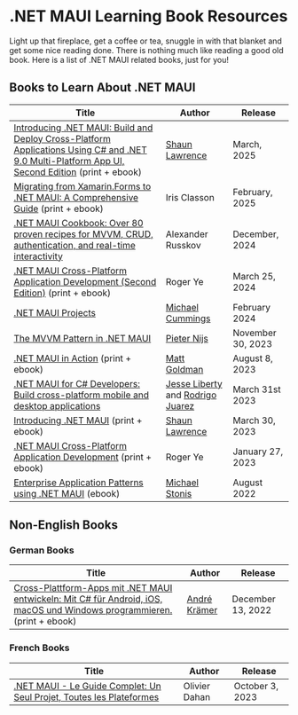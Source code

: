 # .NET MAUI Learning Book Resources

Light up that fireplace, get a coffee or tea, snuggle in with that blanket and get some nice reading done. There is nothing much like reading a good old book. Here is a list of .NET MAUI related books, just for you!

## Books to Learn About .NET MAUI

| Title | Author | Release |
| ----------- | ----------- | ------- |
| [Introducing .NET MAUI: Build and Deploy Cross-Platform Applications Using C# and .NET 9.0 Multi-Platform App UI, Second Edition](https://www.amazon.com/Introducing-NET-MAUI-Cross-platform-Multi-platform-ebook/dp/B0BSPQXLZY) (print + ebook) | [Shaun Lawrence](https://github.com/bijington) | March, 2025 |
| [Migrating from Xamarin.Forms to .NET MAUI: A Comprehensive Guide](https://www.amazon.com/Migrating-Xamarin-Forms-NET-MAUI-Comprehensive-ebook/dp/B0DXZ6D1WM) (print + ebook) | Iris Classon | February, 2025 |
| [.NET MAUI Cookbook: Over 80 proven recipes for MVVM, CRUD, authentication, and real-time interactivity](https://www.amazon.com/NET-MAUI-Cookbook-authentication-interactivity-ebook/dp/B0DHV34WQ5/) | Alexander Russkov | December, 2024 |
| [.NET MAUI Cross-Platform Application Development (Second Edition)](https://www.amazon.com/NET-MAUI-Cross-Platform-Application-Development/dp/1835080596) (print + ebook) | Roger Ye | March 25, 2024 |
| [.NET MAUI Projects](https://www.packtpub.com/product/net-maui-projects-third-edition/9781837634910) | [Michael Cummings](http://michaelcummings.net/) | February 2024 |
| [The MVVM Pattern in .NET MAUI](https://www.packtpub.com/product/the-mvvm-pattern-in-net-maui/9781805125006) | [Pieter Nijs](https://blog.pieeatingninjas.be/) | November 30, 2023 |
| [.NET MAUI in Action](https://www.manning.com/books/dot-net-maui-in-action) (print + ebook) | [Matt Goldman](https://github.com/matt-goldman) | August 8, 2023 |
| [.NET MAUI for C# Developers: Build cross-platform mobile and desktop applications](https://www.amazon.com/NET-MAUI-Developers-cross-platform-applications-ebook/dp/B0BX3R3W9V) | [Jesse Liberty](https://twitter.com/JesseLiberty) and [Rodrigo Juarez](https://twitter.com/rodrigojuarez) | March 31st 2023 |
| [Introducing .NET MAUI](https://www.amazon.com/Introducing-NET-MAUI-Cross-platform-Multi-platform-ebook/dp/B0BSPQXLZY) (print + ebook) | [Shaun Lawrence](https://github.com/bijington) | March 30, 2023 |
| [.NET MAUI Cross-Platform Application Development](https://www.amazon.com/NET-MAUI-Cross-Platform-Application-Development-ebook/dp/B0BJ7F4VD4/) (print + ebook) | Roger Ye | January 27, 2023 |
| [Enterprise Application Patterns using .NET MAUI](https://aka.ms/maui-ebook) (ebook) | [Michael Stonis](https://github.com/michaelstonis) | August 2022 |

## Non-English Books

### German Books

| Title | Author | Release |
| ----------- | ----------- | ------- |
| [Cross-Plattform-Apps mit .NET MAUI entwickeln: Mit C# für Android, iOS, macOS und Windows programmieren.](https://www.amazon.de/Cross-Plattform-Apps-NET-MAUI-entwickeln-programmieren/dp/3446472614) (print + ebook) | [André Krämer](https://github.com/andrekraemer) | December 13, 2022 |

### French Books

| Title | Author | Release |
| ----------- | ----------- | ------- |
| [.NET MAUI - Le Guide Complet: Un Seul Projet, Toutes les Plateformes](https://www.amazon.fr/dp/B0CKD2BPS1) | Olivier Dahan | October 3, 2023 |
